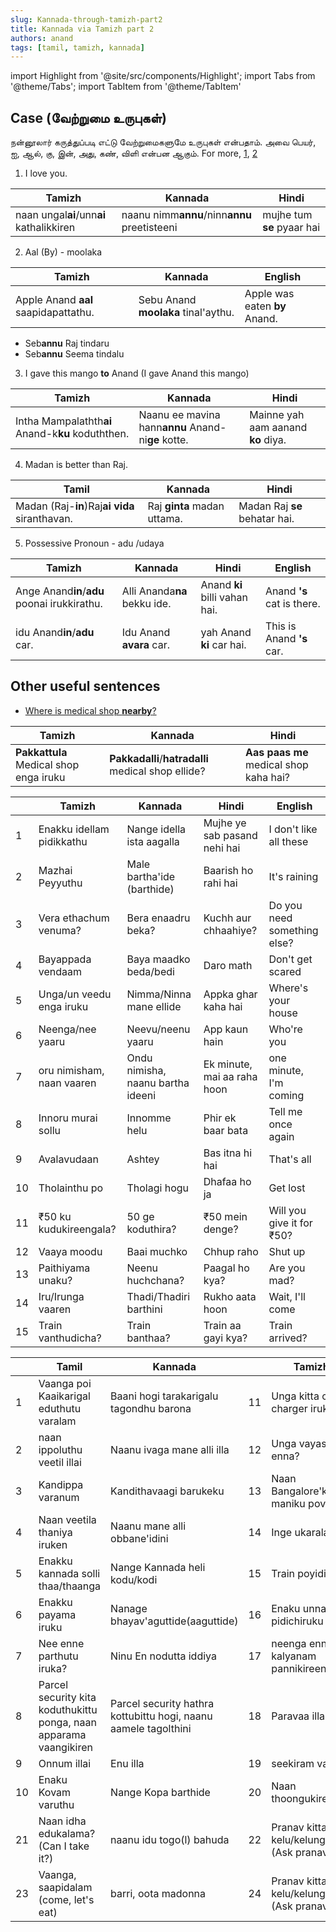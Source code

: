 ```yaml
---
slug: Kannada-through-tamizh-part2
title: Kannada via Tamizh part 2
authors: anand
tags: [tamil, tamizh, kannada]
---
```


import Highlight from '@site/src/components/Highlight';
import Tabs from '@theme/Tabs';
import TabItem from '@theme/TabItem'


<!-- ### <Highlight color='#004080' highlight='fg' fontWeight='bold'> sub tab </Highlight> -->

## <Highlight color='#800031' highlight='fg' fontWeight='bold'> Case (வேற்றுமை உருபுகள்) </Highlight>

நன்னூலார் கருத்துப்படி எட்டு வேற்றுமைகளுமே உருபுகள் என்பதாம். அவை <Highlight color='#25c2a0'> பெயர், ஐ, ஆல், கு, இன், அது, கண், விளி </Highlight> என்பன ஆகும். For more, [1](https://www.tamilvu.org/courses/degree/c021/c0214/html/c0214441.htm), [2](https://dosa365.wordpress.com/2012/08/26/18/)

1. I love you.

| Tamizh                           | Kannada                              | Hindi                  |
|----------------------------------|--------------------------------------|------------------------|
| naan ungal**ai**/unn**ai** kathalikkiren | naanu nimm**annu**/ninn**annu** preetisteeni | mujhe tum **se** pyaar hai |

<!--truncate-->

2. Aal (By) - moolaka 

| Tamizh                           | Kannada                        | English                   |
|----------------------------------|--------------------------------|---------------------------|
| Apple Anand **aal** saapidapattathu. | Sebu Anand **moolaka** tinal'aythu. | Apple was eaten **by** Anand. |

* Seb**annu** Raj tindaru
* Seb**annu** Seema tindalu


3. I gave this mango **to** Anand (I gave Anand this mango)

| Tamizh                                     | Kannada                                   | Hindi                          |
|--------------------------------------------|-------------------------------------------|--------------------------------|
| Intha Mampalathth**ai** Anand-k**ku** koduththen.  | Naanu ee mavina hann**annu** Anand-ni**ge** kotte. | Mainne yah aam aanand **ko** diya. |

4. Madan is better than Raj.

| Tamil                                 | Kannada                 | Hindi                     |
|---------------------------------------|-------------------------|---------------------------|
| Madan (Raj-**in**)Raj**ai vida** siranthavan. | Raj **ginta** madan uttama. | Madan Raj **se** behatar hai. |


5. Possessive Pronoun - adu /udaya

| Tamizh                           | Kannada                  | Hindi                     | English               |
|----------------------------------|--------------------------|---------------------------|-----------------------|
| Ange Anand**in**/**adu** poonai irukkirathu. | Alli Ananda**na** bekku ide. | Anand **ki** billi vahan hai. | Anand **'s** cat is there. |
| idu Anand**in**/**adu** car.                 | Idu Anand **avara** car.     | yah Anand **ki** car hai.     | This is Anand **'s** car.  |

## <Highlight color='#800031' highlight='fg' fontWeight='bold'> Other useful sentences </Highlight>

* [Where is medical shop **nearby**?](https://www.instagram.com/p/C79UkOQyDnp/)

| Tamizh                             | Kannada                         | Hindi                              |
|------------------------------------|---------------------------------|------------------------------------|
| **Pakkattula** Medical shop enga iruku | **Pakkadalli**/**hatradalli** medical shop ellide? | **Aas paas me** medical shop kaha hai? |

|    | Tamizh                    | Kannada                           | Hindi                        | English                      |
|----|---------------------------|-----------------------------------|------------------------------|------------------------------|
| 1  | Enakku idellam pidikkathu | Nange idella ista aagalla         | Mujhe ye sab pasand nehi hai | I don't like all these       |
| 2  | Mazhai Peyyuthu           | Male bartha'ide (barthide)        | Baarish ho rahi hai          | It's raining                 |
| 3  | Vera ethachum venuma?     | Bera enaadru beka?                | Kuchh aur chhaahiye?         | Do you need something else?  |
| 4  | Bayappada vendaam         | Baya maadko beda/bedi             | Daro math                    | Don't get scared             |
| 5  | Unga/un veedu enga iruku  | Nimma/Ninna mane ellide           | Appka ghar kaha hai          | Where's your house           |
| 6  | Neenga/nee yaaru          | Neevu/neenu yaaru                 | App kaun hain                | Who're you                   |
| 7  | oru nimisham, naan vaaren | Ondu nimisha, naanu bartha ideeni | Ek minute, mai aa raha hoon  | one minute, I'm coming       |
| 8  | Innoru murai sollu        | Innomme helu                      | Phir ek baar bata            | Tell me once again           |
| 9  | Avalavudaan               | Ashtey                            | Bas itna hi hai              | That's all                   |
| 10 | Tholainthu po             | Tholagi hogu                      | Dhafaa ho ja                 | Get lost                     |
| 11 | ₹50 ku kudukireengala?    | 50 ge koduthira?                  | ₹50 mein denge?              | Will you give it for ₹50?    |
| 12 | Vaaya moodu               | Baai muchko                       | Chhup raho                   | Shut up                      |
| 13 | Paithiyama unaku?         | Neenu huchchana?                  | Paagal ho kya?               | Are you mad?                 |
| 14 | Iru/Irunga vaaren         | Thadi/Thadiri barthini            | Rukho aata hoon              | Wait, I'll come              |
| 15 | Train vanthudicha?        | Train banthaa?                    | Train aa gayi kya?           | Train arrived?               |



|    | Tamil                                                              | Kannada                                                         |    | Tamizh                                 | Kannada                                  |
|----|--------------------------------------------------------------------|-----------------------------------------------------------------|----|----------------------------------------|------------------------------------------|
| 1  | Vaanga poi Kaaikarigal eduthutu varalam                            | Baani hogi tarakarigalu tagondhu barona                         | 11 | Unga kitta c type charger irukka?      | Nimma hathra c type charger iddiya?      |
| 2  | naan ippoluthu veetil illai                                        | Naanu ivaga mane alli illa                                      | 12 | Unga vayasu enna?                      | Nimma vayasu eshtu?                      |
| 3  | Kandippa varanum                                                   | Kandithavaagi barukeku                                          | 13 | Naan Bangalore'ku 5 maniku poven       | naanu Bangalore'ge 5 gantege hogutthene  |
| 4  | Naan veetila thaniya iruken                                        | Naanu mane alli obbane'idini                                    | 14 | Inge ukaralama?                        | naanu illi kulitukollabahuda (kuthko bahuda)?            |
| 5  | Enakku kannada solli thaa/thaanga                                  | Nange Kannada heli kodu/kodi                                    | 15 | Train poyidicha?                       | train hoitha?                            |
| 6  | Enakku payama iruku                                                | Nanage bhayav'aguttide(aaguttide)                     | 16 | Enaku unnai pidichiruku                | naanu ninnannu istapaduthene             |
| 7  | Nee enne parthutu iruka?                                           | Ninu En nodutta iddiya                                          | 17 | neenga ennai kalyanam pannikireengala? | Neevu nannannu maduve'(y)aaguveyaa?      |
| 8  | Parcel security kita koduthukittu ponga, naan apparama vaangikiren | Parcel security hathra kottubittu hogi, naanu aamele tagolthini | 18 | Paravaa illa                           | Paravagilla                              |
| 9  | Onnum illai                                                        | Enu illa                                                        | 19 | seekiram vaa                           | Bega baa                                 |
| 10 | Enaku Kovam varuthu                                                | Nange Kopa barthide                                             | 20 | Naan thoongukiren                      | naanu malguttidene                       |
| 21 | Naan idha edukalama? (Can I take it?)                              | naanu idu togo(l) bahuda                                             | 22 | Pranav kitta kelu/kelunga (Ask pranav)   | pranav ge kelu/keli                       |
| 23 | Vaanga, saapidalam (come, let's eat)                              | barri, oota madonna                                             | 24 | Pranav kitta kelu/kelunga (Ask pranav)   | pranav ge kelu/keli                       |


